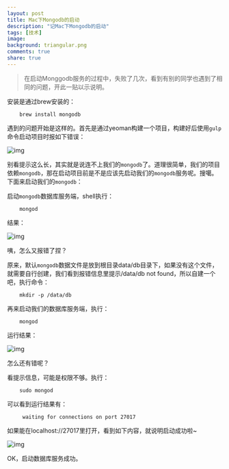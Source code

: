 ```yaml
---
layout: post
title: Mac下Mongodb的启动
description: "记Mac下Mongodb的启动"
tags: [技术]
image:
background: triangular.png
comments: true
share: true
---
```


> 在启动Monggodb服务的过程中，失败了几次，看到有别的同学也遇到了相同的问题，开此一贴以示说明。

安装是通过brew安装的：

```
	brew install mongodb
```

遇到的问题开始是这样的。首先是通过yeoman构建一个项目，构建好后使用```gulp```命令启动项目时报如下错误：

<!-- more -->

![img]({{site.url}}images/article/2016-4-2/1.png)

别看提示这么长，其实就是说连不上我们的```mongodb```了。道理很简单，我们的项目依赖```mongodb```，那在启动项目前是不是应该先启动我们的```mongodb```服务呢。搜噶。下面来启动我们的```mongodb```：

启动```mongodb```数据库服务端，shell执行：

```
	mongod
```

结果：

![img]({{site.url}}images/article/2016-4-2/2.png)

咦，怎么又报错了捏？

原来，默认```mongodb```数据文件是放到根目录data/db目录下，如果没有这个文件，就需要自行创建，我们看到报错信息里提示/data/db not found，所以自建一个吧，执行命令：

```
	mkdir -p /data/db
```

再来启动我们的数据库服务端，执行：

```
	mongod
```

运行结果：

![img]({{site.url}}images/article/2016-4-2/3.png)

怎么还有错呢？

看提示信息，可能是权限不够。执行：

```
	sudo mongod
```

可以看到运行结果有：

```
	 waiting for connections on port 27017
```

如果能在localhost://27017里打开，看到如下内容，就说明启动成功啦~

![img]({{site.url}}images/article/2016-4-2/4.png)

OK，启动数据库服务成功。
